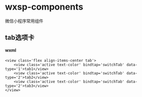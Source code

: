# wxsp-components
微信小程序常用组件

## tab选项卡
#### wxml
```
<view class='flex align-items-center tab'>
    <view class='active text-color' bindtap='switchTab' data-type='1'>tab1</view>
    <view class='active text-color' bindtap='switchTab' data-type='2'>tab2</view>
    <view class='active text-color' bindtap='switchTab' data-type='2'>tab3</view>
</view>
```
